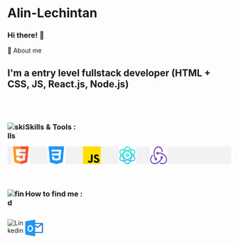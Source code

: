 # Alin-Lechintan

### Hi there! 👋

🚀 About me

## I'm a entry level fullstack developer (HTML + CSS, JS, React.js, Node.js)

<br/>
<br/>

### Skills & Tools : <img align="left" alt="skills" width="40px" src="https://cdn-icons-png.flaticon.com/512/3696/3696638.png"/>

<br/>

<div style="display: flex; flex-direction:row; gap:30px; background-color: #f2f2f2;">

<img alt="HTML5" width="40px" src="html5.png"  style="margin-left: 10px;"/>
<img alt="CSS3" width="40px" src="css3.png" style="margin-left: 10px;"/>
<img alt="JavaScript" width="40px" src="JavaScript.png" style="margin-left: 10px;"/>
<img alt="React" width="40px" src="React.png" style="margin-left: 10px;"/>
<img alt="Node" width="40px" src="node.png" />

</div>

<br/>
<br/>

### How to find me <img align="left" alt="find" width="40px" src="https://cdn-icons-png.flaticon.com/512/2500/2500099.png"/>:

<br/>

[<img align="left" alt="Linkedin" width="40px" src="https://cdn-icons-png.flaticon.com/512/3536/3536505.png" />](www.linkedin.com/in/alin-lechintan-2582b181)
[<img align="left" alt="Outlook" width="40px" src="image.png" />](mailto:alin.lechintan@outlook.com)
